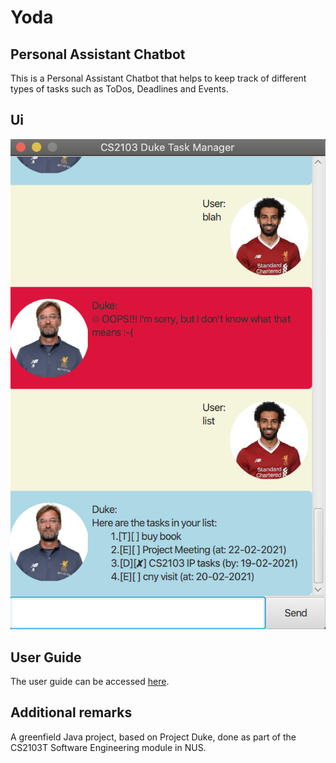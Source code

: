 # Yoda

## Personal Assistant Chatbot
This is a Personal Assistant Chatbot that helps to keep track of different types of tasks such as ToDos, Deadlines and Events.

## Ui
![UI](docs/Ui.png)

## User Guide
The user guide can be accessed [here](https://vivegank.github.io/ip/).

## Additional remarks
A greenfield Java project, based on Project Duke, done as part of the CS2103T Software Engineering module in NUS.
